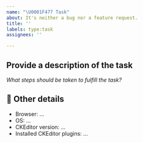 ```yaml
---
name: "\U0001F477 Task"
about: It's neither a bug nor a feature request.
title: ''
labels: type:task
assignees: ''

---
```


## Provide a description of the task

_What steps should be taken to fulfill the task?_

## 📃 Other details

* Browser: …
* OS: …
* CKEditor version: …
* Installed CKEditor plugins: …
